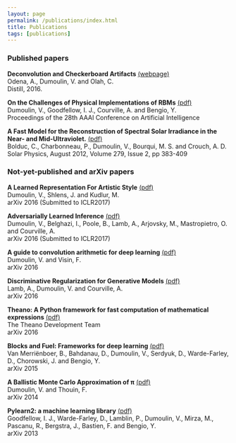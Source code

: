 ```yaml
---
layout: page
permalink: /publications/index.html
title: Publications
tags: [publications]
---
```


### Published papers

**Deconvolution and Checkerboard Artifacts**
[(webpage)](http://distill.pub/2016/deconv-checkerboard/)  
Odena, A., Dumoulin, V. and Olah, C.  
Distill, 2016.

**On the Challenges of Physical Implementations of RBMs**
[(pdf)](http://www.aaai.org/ocs/index.php/AAAI/AAAI14/paper/view/8608/8559)  
Dumoulin, V., Goodfellow, I. J., Courville, A. and Bengio, Y.  
Proceedings of the 28th AAAI Conference on Artificial Intelligence

**A Fast Model for the Reconstruction of Spectral Solar Irradiance in the Near-
and Mid-Ultraviolet.** [(pdf)](http://link.springer.com/content/pdf/10.1007%2Fs11207-012-0019-4.pdf)  
Bolduc, C.,  Charbonneau, P., Dumoulin, V., Bourqui, M. S. and Crouch, A. D.  
Solar Physics, August 2012, Volume 279, Issue 2, pp 383-409

### Not-yet-published and arXiv papers

**A Learned Representation For Artistic Style** [(pdf)](https://arxiv.org/pdf/1610.07629.pdf)  
Dumoulin, V., Shlens, J. and Kudlur, M.  
arXiv 2016 (Submitted to ICLR2017)

**Adversarially Learned Inference** [(pdf)](https://arxiv.org/pdf/1606.00704.pdf)  
Dumoulin, V., Belghazi, I., Poole, B., Lamb, A., Arjovsky, M., Mastropietro, O.
and Courville, A.  
arXiv 2016 (Submitted to ICLR2017)

**A guide to convolution arithmetic for deep learning** [(pdf)](https://arxiv.org/pdf/1603.07285.pdf)  
Dumoulin, V. and Visin, F.  
arXiv 2016

**Discriminative Regularization for Generative Models** [(pdf)](https://arxiv.org/pdf/1602.03220.pdf)  
Lamb, A., Dumoulin, V. and Courville, A.  
arXiv 2016

**Theano: A Python framework for fast computation of mathematical expressions**
[(pdf)](https://arxiv.org/pdf/1605.02688.pdf)  
The Theano Development Team  
arXiv 2016

**Blocks and Fuel: Frameworks for deep learning** [(pdf)](https://arxiv.org/pdf/1506.00619.pdf)  
Van Merriënboer, B., Bahdanau, D., Dumoulin, V., Serdyuk, D., Warde-Farley, D.,
Chorowski, J. and Bengio, Y.  
arXiv 2015

**A Ballistic Monte Carlo Approximation of π** [(pdf)](https://arxiv.org/pdf/1404.1499.pdf)  
Dumoulin, V. and Thouin, F.  
arXiv 2014

**Pylearn2: a machine learning library** [(pdf)](https://arxiv.org/pdf/1308.4214v1.pdf)  
Goodfellow, I. J., Warde-Farley, D., Lamblin, P., Dumoulin, V., Mirza, M.,
Pascanu, R., Bergstra, J., Bastien, F. and Bengio, Y.  
arXiv 2013
